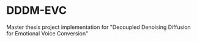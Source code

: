 # DDDM-EVC
Master thesis project implementation for "Decoupled Denoising Diffusion for Emotional Voice Conversion"
